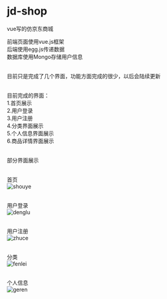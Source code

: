 # jd-shop
vue写的仿京东商城

前端页面使用vue.js框架</br>
后端使用egg.js传递数据</br>
数据库使用Mongo存储用户信息</br></br>

目前只是完成了几个界面，功能方面完成的很少，以后会陆续更新</br></br>

目前完成的界面：</br>
1.首页展示</br>
2.用户登录</br>
3.用户注册</br>
4.分类界面展示</br>
5.个人信息界面展示</br>
6.商品详情界面展示</br></br>

部分界面展示</br></br>

首页</br>
![shouye](https://github.com/Leesssssssss/jd-shop/raw/master/Screenshots/1.png)</br></br>

用户登录</br>
![denglu](https://github.com/Leesssssssss/jd-shop/raw/master/Screenshots/3.png)</br></br>

用户注册</br>
![zhuce](https://github.com/Leesssssssss/jd-shop/raw/master/Screenshots/4.png)</br></br>

分类</br>
![fenlei](https://github.com/Leesssssssss/jd-shop/raw/master/Screenshots/2.png)</br></br>

个人信息</br>
![geren](https://github.com/Leesssssssss/jd-shop/raw/master/Screenshots/5.png)</br></br>
